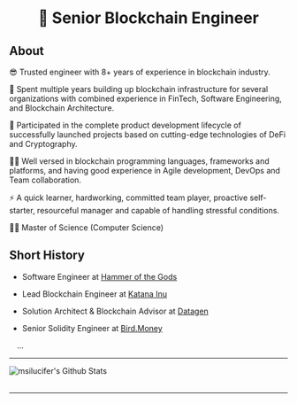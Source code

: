 <h1 align="center">👋 Senior Blockchain Engineer</h1>

## About

😎 Trusted engineer with 8+ years of experience in blockchain industry.

🔭 Spent multiple years building up blockchain infrastructure for several organizations with combined experience in FinTech, Software Engineering, and Blockchain Architecture.

🚀 Participated in the complete product development lifecycle of successfully launched projects based on cutting-edge technologies of DeFi and Cryptography.

👨‍💻 Well versed in blockchain programming languages, frameworks and platforms,  and having good experience in Agile development, DevOps and Team collaboration.

⚡ A quick learner, hardworking, committed team player, proactive self-starter, resourceful manager and capable of handling stressful conditions.

👨‍🎓 Master of Science (Computer Science)

## Short History

- Software Engineer at <a href="https://github.com/hotg-ai">Hammer of the Gods</a>

- Lead Blockchain Engineer at <a href="https://github.com/katanainu">Katana Inu</a>

- Solution Architect & Blockchain Advisor at <a href="https://github.com/Datagen-Project">Datagen</a>

- Senior Solidity Engineer at <a href="https://github.com/bird-money">Bird.Money</a>

&emsp;...

--- 

<img align="center" alt="msilucifer's Github Stats" src="https://github-readme-stats.vercel.app/api?username=IntelMin&show_icons=true&hide_border=true" /><br /><br />

---

